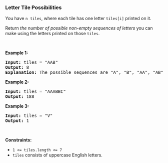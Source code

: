 
<h3>Letter Tile Possibilities</h3>
<div><p>You have <code>n</code>  <code>tiles</code>, where each tile has one letter <code>tiles[i]</code> printed on it.</p>
<p>Return <em>the number of possible non-empty sequences of letters</em> you can make using the letters printed on those <code>tiles</code>.</p>
<p> </p>
<p><strong>Example 1:</strong></p>
<pre><strong>Input:</strong> tiles = "AAB"
<strong>Output:</strong> 8
<strong>Explanation: </strong>The possible sequences are "A", "B", "AA", "AB", "BA", "AAB", "ABA", "BAA".
</pre>
<p><strong>Example 2:</strong></p>
<pre><strong>Input:</strong> tiles = "AAABBC"
<strong>Output:</strong> 188
</pre>
<p><strong>Example 3:</strong></p>
<pre><strong>Input:</strong> tiles = "V"
<strong>Output:</strong> 1
</pre>
<p> </p>
<p><strong>Constraints:</strong></p>
<ul>
<li><code>1 &lt;= tiles.length &lt;= 7</code></li>
<li><code>tiles</code> consists of uppercase English letters.</li>
</ul>
</div>
